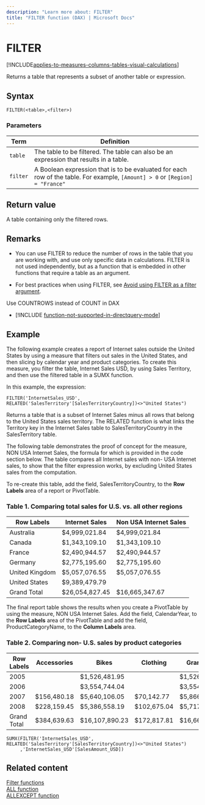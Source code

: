 ```yaml
---
description: "Learn more about: FILTER"
title: "FILTER function (DAX) | Microsoft Docs"
---
```

# FILTER

[!INCLUDE[applies-to-measures-columns-tables-visual-calculations](includes/applies-to-measures-columns-tables-visual-calculations.md)]

Returns a table that represents a subset of another table or expression.  
  
## Syntax  
  
```dax
FILTER(<table>,<filter>)  
```
  
### Parameters  
  
|Term|Definition|  
|--------|--------------|  
|`table`|The table to be filtered. The table can also be an expression that results in a table.|  
|`filter`|A Boolean expression that is to be evaluated for each row of the table. For example, `[Amount] > 0` or `[Region] = "France"`|  
  
## Return value

A table containing only the filtered rows.  
  
## Remarks

- You can use FILTER to reduce the number of rows in the table that you are working with, and use only specific data in calculations. FILTER is not used independently, but as a function that is embedded in other functions that require a table as an argument. 

- For best practices when using FILTER, see [Avoid using FILTER as a filter argument](best-practices/dax-avoid-avoid-filter-as-filter-argument.md).

Use COUNTROWS instead of COUNT in DAX

- [!INCLUDE [function-not-supported-in-directquery-mode](includes/function-not-supported-in-directquery-mode.md)]
  
## Example

The following example creates a report of Internet sales outside the United States by using a measure that filters out sales in the United States, and then slicing by calendar year and product categories. To create this measure, you filter the table, Internet Sales USD, by using Sales Territory, and then use the filtered table in a SUMX function.  
  
In this example, the expression:

```dax
FILTER('InternetSales_USD', RELATED('SalesTerritory'[SalesTerritoryCountry])<>"United States")
```

Returns a table that is a subset of Internet Sales minus all rows that belong to the United States sales territory. The RELATED function is what links the Territory key in the Internet Sales table to SalesTerritoryCountry in the SalesTerritory table.  
  
The following table demonstrates the proof of concept for the measure, NON USA Internet Sales, the formula for which is provided in the code section below. The table compares all Internet sales with non- USA Internet sales, to show that the filter expression works, by excluding United States sales from the computation.  
  
To re-create this table, add the field, SalesTerritoryCountry, to the **Row Labels** area of a report or PivotTable.  
  
### Table 1. Comparing total sales for U.S. vs. all other regions  
  
|Row Labels|Internet Sales|Non USA Internet Sales|
|--------------|------------------|--------------------------|  
|Australia|$4,999,021.84|$4,999,021.84|  
|Canada|$1,343,109.10|$1,343,109.10|  
|France|$2,490,944.57|$2,490,944.57|  
|Germany|$2,775,195.60|$2,775,195.60|  
|United Kingdom|$5,057,076.55|$5,057,076.55|  
|United States|$9,389,479.79||  
|Grand Total|$26,054,827.45|$16,665,347.67|  
  
The final report table shows the results when you create a PivotTable by using the measure, NON USA Internet Sales. Add the field, CalendarYear, to the **Row Labels** area of the PivotTable and add the field, ProductCategoryName, to the **Column Labels** area.  
  
### Table 2. Comparing non- U.S. sales by product categories  
  
|Row Labels|Accessories|Bikes|Clothing|Grand Total|
|--------------------------|-----------------|----|----|----|  
|2005||$1,526,481.95||$1,526,481.95|  
|2006||$3,554,744.04||$3,554,744.04|  
|2007|$156,480.18|$5,640,106.05|$70,142.77|$5,866,729.00|  
|2008|$228,159.45|$5,386,558.19|$102,675.04|$5,717,392.68|  
|Grand Total|$384,639.63|$16,107,890.23|$172,817.81|$16,665,347.67|  
  
```dax
SUMX(FILTER('InternetSales_USD', RELATED('SalesTerritory'[SalesTerritoryCountry])<>"United States")  
     ,'InternetSales_USD'[SalesAmount_USD])  
```
  
## Related content

[Filter functions](filter-functions-dax.md)  
[ALL function](all-function-dax.md)  
[ALLEXCEPT function](allexcept-function-dax.md)  
